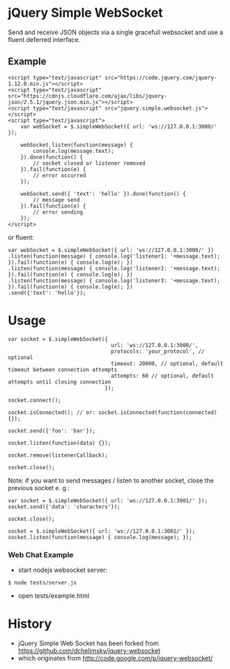 # jQuery Simple WebSocket
Send and receive JSON objects via a single gracefull websocket and use a fluent deferred interface.

## Example

```
<script type="text/javascript" src="https://code.jquery.com/jquery-1.12.0.min.js"></script>
<script type="text/javascript" src="https://cdnjs.cloudflare.com/ajax/libs/jquery-json/2.5.1/jquery.json.min.js"></script>
<script type="text/javascript" src="jquery.simple.websocket.js"></script>
<script type="text/javascript">
    var webSocket = $.simpleWebSocket({ url: 'ws://127.0.0.1:3000/' });

    webSocket.listen(function(message) {
        console.log(message.text);
    }).done(function() {
        // socket closed or listener removed
    }).fail(function(e) {
        // error occurred
    });

    webSocket.send({ 'text': 'hello' }).done(function() {
        // message send
    }).fail(function(e) {
        // error sending
    });
</script>
```

or fluent:
```
var webSocket = $.simpleWebSocket({ url: 'ws://127.0.0.1:3000/' })
.listen(function(message) { console.log('listener1: '+message.text); }).fail(function(e) { console.log(e); })
.listen(function(message) { console.log('listener2: '+message.text); }).fail(function(e) { console.log(e); })
.listen(function(message) { console.log('listener3: '+message.text); }).fail(function(e) { console.log(e); })
.send({'text': 'hello'});
```

# Usage
```
var socket = $.simpleWebSocket({
                                 url: 'ws://127.0.0.1:3000/',
                                 protocols: 'your_protocol', // optional
                                 timeout: 20000, // optional, default timeout between connection attempts
                                 attempts: 60 // optional, default attempts until closing connection
                               });

socket.connect();

socket.isConnected(); // or: socket.isConnected(function(connected) {});

socket.send({'foo': 'bar'});

socket.listen(function(data) {});

socket.remove(listenerCallback);

socket.close();
```
Note: if you want to send messages / listen to another socket, close the previous socket e. g.:
```
var socket = $.simpleWebSocket({ url: 'ws://127.0.0.1:3001/' });
socket.send({'data': 'characters'});

socket.close();

socket = $.simpleWebSocket({ url: 'ws://127.0.0.1:3002/' });
socket.listen(function(message) { console.log(message); });
```

### Web Chat Example
- start nodejs websocket server:
```
$ node tests/server.js
```
- open tests/example.html

# History
- jQuery Simple Web Socket has been forked from https://github.com/dchelimsky/jquery-websocket
- which originates from http://code.google.com/p/jquery-websocket/

